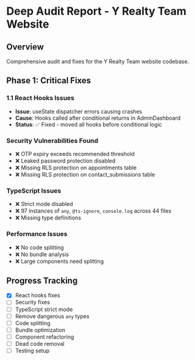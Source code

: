 # Deep Audit Report - Y Realty Team Website

## Overview
Comprehensive audit and fixes for the Y Realty Team website codebase.

## Phase 1: Critical Fixes

### 1.1 React Hooks Issues
- **Issue**: useState dispatcher errors causing crashes
- **Cause**: Hooks called after conditional returns in AdminDashboard
- **Status**: ✅ Fixed - moved all hooks before conditional logic

### Security Vulnerabilities Found
- ❌ OTP expiry exceeds recommended threshold
- ❌ Leaked password protection disabled
- ❌ Missing RLS protection on appointments table
- ❌ Missing RLS protection on contact_submissions table

### TypeScript Issues
- ❌ Strict mode disabled
- ❌ 97 instances of `any`, `@ts-ignore`, `console.log` across 44 files
- ❌ Missing type definitions

### Performance Issues
- ❌ No code splitting
- ❌ No bundle analysis
- ❌ Large components need splitting

## Progress Tracking
- [x] React hooks fixes
- [ ] Security fixes
- [ ] TypeScript strict mode
- [ ] Remove dangerous `any` types
- [ ] Code splitting
- [ ] Bundle optimization
- [ ] Component refactoring
- [ ] Dead code removal
- [ ] Testing setup